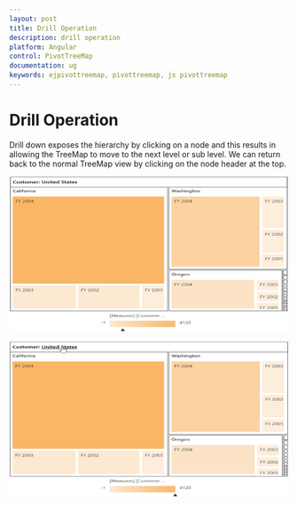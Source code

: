 ```yaml
---
layout: post
title: Drill Operation
description: drill operation
platform: Angular
control: PivotTreeMap
documentation: ug
keywords: ejpivottreemap, pivottreemap, js pivottreemap
---
```


# Drill Operation

Drill down exposes the hierarchy by clicking on a node and this results in allowing the TreeMap to move to the next level or sub level. We can return back to the normal TreeMap view by clicking on the node header at the top.

![](Drill-Operation_images/Drill_img1.png)

![](Drill-Operation_images/Drill_img2.png)



